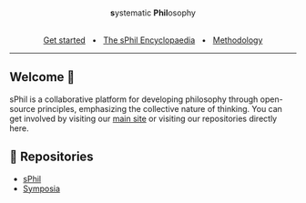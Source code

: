 <div align="center">
  <br />
  <p><b>s</b>ystematic <b>Phil</b>osophy</p>

  <br />
  <a href="https://systemphil.com/contributing">Get started</a>
  <span>&nbsp;&nbsp;•&nbsp;&nbsp;</span>
  <a href="https://systemphil.com/">The sPhil Encyclopaedia</a>
  <span>&nbsp;&nbsp;•&nbsp;&nbsp;</span>
  <a href="https://systemphil.com/contributing/methodology">Methodology</a>
  <br />
  <hr />
</div>

## Welcome 👋

sPhil is a collaborative platform for developing philosophy through open-source principles, emphasizing the collective nature of thinking. You can get involved by visiting our [main site](https://systemphil.com) or visiting our repositories directly here.

## 💾 Repositories

- [sPhil](https://github.com/systemphil/sphil)
- [Symposia](https://github.com/systemphil/symposia)


<!--

**Here are some ideas to get you started:**

🙋‍♀️ A short introduction - what is your organization all about?
🌈 Contribution guidelines - how can the community get involved?
👩‍💻 Useful resources - where can the community find your docs? Is there anything else the community should know?
🍿 Fun facts - what does your team eat for breakfast?
🧙 Remember, you can do mighty things with the power of [Markdown](https://docs.github.com/github/writing-on-github/getting-started-with-writing-and-formatting-on-github/basic-writing-and-formatting-syntax)
-->
